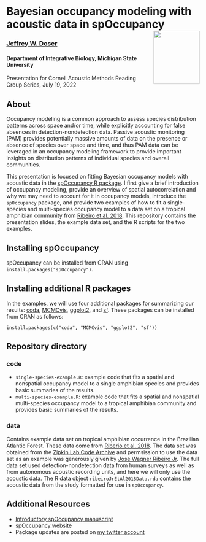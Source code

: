 # Bayesian occupancy modeling with acoustic data in spOccupancy <a href='https://www.jeffdoser.com/files/spoccupancy-web/'><img src="man/figures/logo.png" align="right" height="139" width="120"/></a>

### [Jeffrey W. Doser](https://www.jeffdoser.com/)

#### Department of Integrative Biology, Michigan State University

Presentation for Cornell Acoustic Methods Reading Group Series, July 19, 2022

## About

Occupancy modeling is a common approach to assess species distribution patterns across space and/or time, while explicitly accounting for false absences in detection-nondetection data. Passive acoustic monitoring (PAM) provides potentially massive amounts of data on the presence or absence of species over space and time, and thus PAM data can be leveraged in an occupancy modeling framework to provide important insights on distribution patterns of individual species and overall communities. 
 
This presentation is focused on fitting Bayesian occupancy models with acoustic data in the [spOccupancy R package](https://www.jeffdoser.com/files/spoccupancy-web/). I first give a brief introduction of occupancy modeling, provide an overview of spatial autocorrelation and why we may need to account for it in occupancy models, introduce the `spOccupancy` package, and provide two examples of how to fit a single-species and multi-species occupancy model to a data set on a tropical amphibian community from [Ribeiro et al. 2018](https://esajournals.onlinelibrary.wiley.com/doi/abs/10.1002/eap.1741). This repository contains the presentation slides, the example data set, and the R scripts for the two examples. 

## Installing spOccupancy

spOccupancy can be installed from CRAN using `install.packages("spOccupancy")`. 

## Installing additional R packages

In the examples, we will use four additional packages for summarizing our results: [coda](https://cran.r-project.org/web/packages/coda/index.html), [MCMCvis](https://github.com/caseyyoungflesh/MCMCvis), [ggplot2](https://ggplot2.tidyverse.org/index.html), and [sf](https://r-spatial.github.io/sf/). These packages can be installed from CRAN as follows: 

```{r}
install.packages(c("coda", "MCMCvis", "ggplot2", "sf"))
```

## Repository directory

### code

+ `single-species-example.R`: example code that fits a spatial and nonspatial occupancy model to a single amphibian species and provides basic summaries of the results.
+ `multi-species-example.R`: example code that fits a spatial and nonspatial multi-species occupancy model to a tropical amphibian community and provides basic summaries of the results.  

### data

Contains example data set on tropical amphibian occurrence in the Brazilian Atlantic Forest. These data come from [Riberio et al. 2018](https://esajournals.onlinelibrary.wiley.com/doi/abs/10.1002/eap.1741). The data set was obtained from the [Zipkin Lab Code Archive](https://github.com/zipkinlab/Ribeiro_etal_2018_EcoApps) and permsission to use the data set as an example was generously given by [José Wagner Ribeiro Jr](https://github.com/Xuletajr). The full data set used detection-nondetection data from human surveys as well as from autonomous acoustic recording units, and here we will only use the acoustic data. The R data object `ribeiroJrEtAl2018Data.rda` contains the acoustic data from the study formatted for use in `spOccupancy`. 

## Additional Resources

+ [Introductory spOccupancy manuscript](https://besjournals.onlinelibrary.wiley.com/doi/full/10.1111/2041-210X.13897)
+ [spOccupancy website](https://www.jeffdoser.com/files/spoccupancy-web/index.html)
+ Package updates are posted on [my twitter account](https://twitter.com/jeffdoser18)
